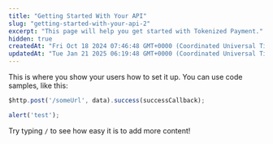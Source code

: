 ```yaml
---
title: "Getting Started With Your API"
slug: "getting-started-with-your-api-2"
excerpt: "This page will help you get started with Tokenized Payment."
hidden: true
createdAt: "Fri Oct 18 2024 07:46:48 GMT+0000 (Coordinated Universal Time)"
updatedAt: "Tue Jan 21 2025 06:19:48 GMT+0000 (Coordinated Universal Time)"
---
```

This is where you show your users how to set it up. You can use code samples, like this:

```javascript
$http.post('/someUrl', data).success(successCallback);

alert('test');
```

Try typing `/` to see how easy it is to add more content!
